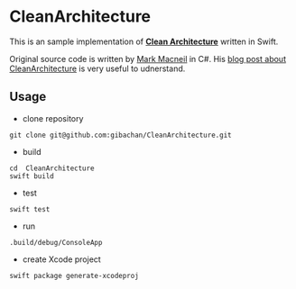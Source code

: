# CleanArchitecture

This is an sample implementation of [__Clean Architecture__](https://8thlight.com/blog/uncle-bob/2012/08/13/the-clean-architecture.html) written in Swift.

Original source code is written by [Mark Macneil](https://github.com/mmacneil/CleanArchitecture) in C#. His [blog post about CleanArchitecture](https://fullstackmark.com/post/11/better-software-design-with-clean-architecture) is very useful to udnerstand.

## Usage

* clone repository

```shell
git clone git@github.com:gibachan/CleanArchitecture.git
```

* build

```shell
cd  CleanArchitecture
swift build
```

* test

```shell
swift test
```

* run

```shell
.build/debug/ConsoleApp
```

* create Xcode project
```shell
swift package generate-xcodeproj
```

